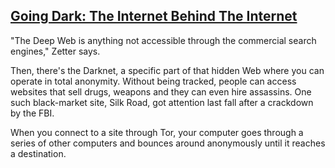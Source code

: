 ## [Going Dark: The Internet Behind The Internet](https://www.npr.org/sections/alltechconsidered/2014/05/25/315821415/going-dark-the-internet-behind-the-internet)

"The Deep Web is anything not accessible through the commercial search engines," Zetter says.

Then, there's the Darknet, a specific part of that hidden Web where you can operate in total anonymity. Without being tracked, people can access websites that sell drugs, weapons and they can even hire assassins. One such black-market site, Silk Road, got attention last fall after a crackdown by the FBI.

When you connect to a site through Tor, your computer goes through a series of other computers and bounces around anonymously until it reaches a destination.


##


